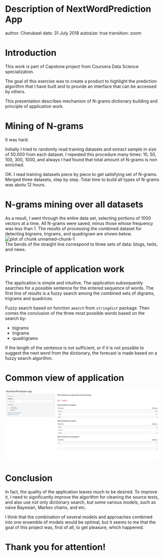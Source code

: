 Description of NextWordPrediction App
========================================================
author: Cherubael
date: 31 July 2018
autosize: true
transition: zoom

Introduction
========================================================

This work is part of Capstone project from Coursera Data Science specialization.

The goal of this exercise was to create a product to highlight the prediction algorithm that I have built and to provide an interface that can be accessed by others.

This presentation describes mechanism of N-grams dictionary building and principle of application work.

Mining of N-grams
========================================================
It was hard.

Initially I tried to randomly read training datasets and extract sample in size of 50.000 from each dataset.
I repeated this procedure many times: 10, 50, 100, 300, 1000, and always I had found that total amount of N-grams is non enriched.

OK. I read training datasets piece by piece to get satisfying set of N-grams. Merged three datasets, step by step.
Total time to build all types of N-grams was abotu 12 hours.

N-grams mining over all datasets
========================================================
As a result, I went through the entire data set, selecting portions of 1000 vectors at a time. All N-grams were saved, minus those whose frequency was less than 1. 
The results of processing the combined dataset for detecting bigrams, trigrams, and quadrigram are shown below.
<img src="ngrams.mining-figure/unnamed-chunk-1-1.png" title="plot of chunk unnamed-chunk-1" alt="plot of chunk unnamed-chunk-1" style="display: block; margin: auto;" />
The bends of the straight line correspond to three sets of data: blogs, twits, and news.

Principle of application work
========================================================
The application is simple and intuitive.
The application subsequently searches for a possible sentence for the entered sequence of words. The first line of results is a fuzzy search among the combined sets of digrams, trigrams and quadrices.

Fuzzy search based on function `amatch` from `stringdist` package. Then comes the conclusion of the three most possible words based on the search by:
- bigrams
- trigrams
- quadrigrams

If the length of the sentence is not sufficient, or if it is not possible to suggest the next word from the dictionary, the forecast is made based on a fuzzy search algorithm.

Common view of application
========================================================
![title](applicatoin.view.jpg)

Conclusion
========================================================
In fact, the quality of the application leaves much to be desired. To improve it, I need to significantly improve the algorithm for cleaning the source texts, and also use not only dictionary search, but some various models, such as naive Bayesian, Markov chains, and etc.

I think that the combination of several models and approaches combined into one ensemble of models would be optimal, but it seems to me that the goal of this project was, first of all, to get pleasure, which happened.

Thank you for attention!
========================================================
